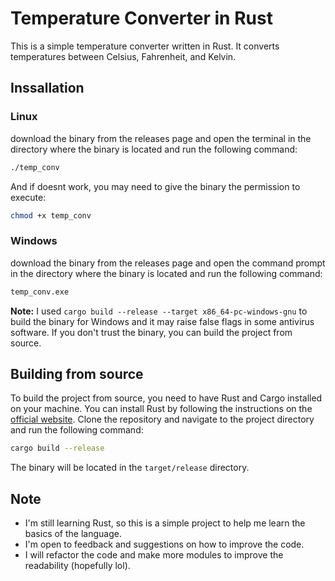 # Temperature Converter in Rust

This is a simple temperature converter written in Rust. It converts temperatures between Celsius, Fahrenheit, and Kelvin.

## Inssallation

### Linux
download the binary from the releases page and open the terminal in the directory where the binary is located and run the following command:
```bash
./temp_conv
```
And if doesnt work, you may need to give the binary the permission to execute:
```bash
chmod +x temp_conv
```

### Windows
download the binary from the releases page and open the command prompt in the directory where the binary is located and run the following command:
```cmd
temp_conv.exe
```
**Note:** I used `cargo build --release --target x86_64-pc-windows-gnu` to build the binary for Windows and it may raise false flags in some antivirus software. If you don't trust the binary, you can build the project from source.

## Building from source

To build the project from source, you need to have Rust and Cargo installed on your machine. You can install Rust by following the instructions on the [official website](https://www.rust-lang.org/tools/install).
Clone the repository and navigate to the project directory and run the following command:
```bash
cargo build --release
```
The binary will be located in the `target/release` directory.

## Note

- I'm still learning Rust, so this is a simple project to help me learn the basics of the language.
- I'm open to feedback and suggestions on how to improve the code.
- I will refactor the code and make more modules to improve the readability (hopefully lol).
